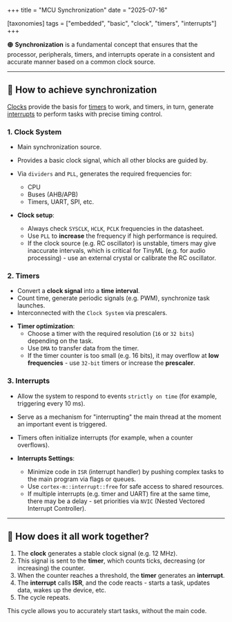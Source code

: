 +++
title = "MCU Synchronization"
date = "2025-07-16"

[taxonomies]
tags = ["embedded", "basic", "clock", "timers", "interrupts"]
+++

🟠 **Synchronization** is a fundamental concept that ensures that the processor, peripherals, timers, and interrupts operate in a consistent and accurate manner based on a common clock source.

<!-- more -->
---

## 🔁 How to achieve synchronization
[Clocks](https://maltsev-dev.github.io/emb-clock/) provide the basis for [timers](https://maltsev-dev.github.io/emb-timers/) to work, and timers, in turn, generate [interrupts](https://maltsev-dev.github.io/emb-interrupt/) to perform tasks with precise timing control.

### 1. **Clock System**

* Main synchronization source.
* Provides a basic clock signal, which all other blocks are guided by.
* Via `dividers` and `PLL`, generates the required frequencies for:
    * CPU
    * Buses (AHB/APB)
    * Timers, UART, SPI, etc.

* **Clock setup**:
    - Always check `SYSCLK`, `HCLK`, `PCLK` frequencies in the datasheet.
    - Use `PLL` to **increase** the frequency if high performance is required.
    - If the clock source (e.g. RC oscillator) is unstable, timers may give inaccurate intervals, which is critical for TinyML (e.g. for audio processing) - use an external crystal or calibrate the RC oscillator.

### 2. **Timers**

* Convert a **clock signal** into a **time interval**.
* Count time, generate periodic signals (e.g. PWM), synchronize task launches.
* Interconnected with the `Clock System` via prescalers.

- **Timer optimization**:
    - Choose a timer with the required resolution (`16` or `32 bits`) depending on the task.
    - Use `DMA` to transfer data from the timer.
    - If the timer counter is too small (e.g. 16 bits), it may overflow at **low frequencies** - use `32-bit` timers or increase the **prescaler**.

### 3. **Interrupts**

* Allow the system to respond to events `strictly on time` (for example, triggering every 10 ms).
* Serve as a mechanism for "interrupting" the main thread at the moment an important event is triggered.
* Timers often initialize interrupts (for example, when a counter overflows).

* **Interrupts Settings**:
    - Minimize code in `ISR` (interrupt handler) by pushing complex tasks to the main program via flags or queues.
    - Use `cortex-m::interrupt::free` for safe access to shared resources.
    - If multiple interrupts (e.g. timer and UART) fire at the same time, there may be a delay - set priorities via `NVIC` (Nested Vectored Interrupt Controller).

---

## 🧩 How does it all work together?

1. The **clock** generates a stable clock signal (e.g. 12 MHz).
2. This signal is sent to the **timer**, which counts ticks, decreasing (or increasing) the counter.
3. When the counter reaches a threshold, the **timer** generates an **interrupt**.
4. The **interrupt** calls **ISR**, and the code reacts - starts a task, updates data, wakes up the device, etc.
5. The cycle repeats.

This cycle allows you to accurately start tasks, without the main code.